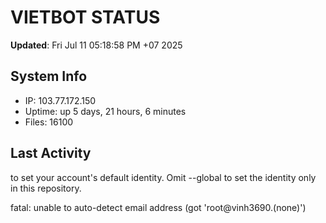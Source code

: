 # VIETBOT STATUS
**Updated**: Fri Jul 11 05:18:58 PM +07 2025

## System Info
- IP: 103.77.172.150
- Uptime: up 5 days, 21 hours, 6 minutes
- Files: 16100

## Last Activity

to set your account's default identity.
Omit --global to set the identity only in this repository.

fatal: unable to auto-detect email address (got 'root@vinh3690.(none)')

